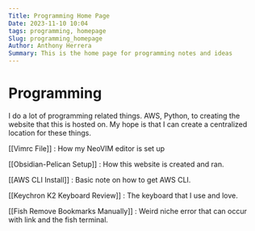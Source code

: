 ```yaml
---
Title: Programming Home Page
Date: 2023-11-10 10:04
tags: programming, homepage
Slug: programming_homepage
Author: Anthony Herrera
Summary: This is the home page for programming notes and ideas
---
```


# Programming

I do a lot of programming related things. AWS, Python, to creating the website that this is hosted on. My hope is that  I can create a centralized location for these things.

[[Vimrc File]] : How my NeoVIM editor is set up

[[Obsidian-Pelican Setup]] : How this website is created and ran. 

[[AWS CLI Install]] : Basic note on how to get AWS CLI.

[[Keychron K2 Keyboard Review]] : The keyboard that I use and love.

[[Fish Remove Bookmarks Manually]] : Weird niche error that can occur with link and the fish terminal.
